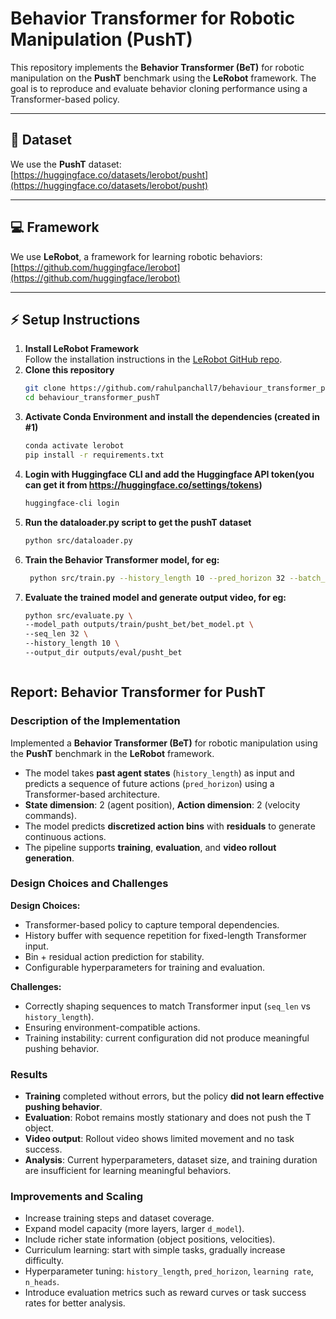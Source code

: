 # Behavior Transformer for Robotic Manipulation (PushT)

This repository implements the **Behavior Transformer (BeT)** for robotic manipulation on the **PushT** benchmark using the **LeRobot** framework. The goal is to reproduce and evaluate behavior cloning performance using a Transformer-based policy.

---

## 📂 Dataset

We use the **PushT** dataset:  
[https://huggingface.co/datasets/lerobot/pusht](https://huggingface.co/datasets/lerobot/pusht)

---

## 💻 Framework

We use **LeRobot**, a framework for learning robotic behaviors:  
[https://github.com/huggingface/lerobot](https://github.com/huggingface/lerobot)

---

## ⚡ Setup Instructions

1. **Install LeRobot Framework**  
   Follow the installation instructions in the [LeRobot GitHub repo](https://github.com/huggingface/lerobot).
2. **Clone this repository**  
   ```bash
   git clone https://github.com/rahulpanchall7/behaviour_transformer_pushT.git
   cd behaviour_transformer_pushT
3. **Activate Conda Environment and install the dependencies (created in #1)**
   ```bash
   conda activate lerobot
   pip install -r requirements.txt
4. **Login with Huggingface CLI and add the Huggingface API token(you can get it from https://huggingface.co/settings/tokens)**
   ```bash
   huggingface-cli login
6. **Run the dataloader.py script to get the pushT dataset**
   ```bash
   python src/dataloader.py
7. **Train the Behavior Transformer model, for eg:**
   ```bash
    python src/train.py --history_length 10 --pred_horizon 32 --batch_size 32 --lr 1e-4
8. **Evaluate the trained model and generate output video, for eg:**
    ```bash
   python src/evaluate.py \
    --model_path outputs/train/pusht_bet/bet_model.pt \
    --seq_len 32 \
    --history_length 10 \
    --output_dir outputs/eval/pusht_bet



## Report: Behavior Transformer for PushT

### Description of the Implementation
Implemented a **Behavior Transformer (BeT)** for robotic manipulation using the **PushT** benchmark in the **LeRobot** framework.  
- The model takes **past agent states** (`history_length`) as input and predicts a sequence of future actions (`pred_horizon`) using a Transformer-based architecture.  
- **State dimension**: 2 (agent position), **Action dimension**: 2 (velocity commands).  
- The model predicts **discretized action bins** with **residuals** to generate continuous actions.  
- The pipeline supports **training**, **evaluation**, and **video rollout generation**.

### Design Choices and Challenges
**Design Choices:**
- Transformer-based policy to capture temporal dependencies.
- History buffer with sequence repetition for fixed-length Transformer input.
- Bin + residual action prediction for stability.
- Configurable hyperparameters for training and evaluation.

**Challenges:**
- Correctly shaping sequences to match Transformer input (`seq_len` vs `history_length`).
- Ensuring environment-compatible actions.
- Training instability: current configuration did not produce meaningful pushing behavior.

### Results
- **Training** completed without errors, but the policy **did not learn effective pushing behavior**.  
- **Evaluation**: Robot remains mostly stationary and does not push the T object.  
- **Video output**: Rollout video shows limited movement and no task success.  
- **Analysis**: Current hyperparameters, dataset size, and training duration are insufficient for learning meaningful behaviors.

### Improvements and Scaling
- Increase training steps and dataset coverage.
- Expand model capacity (more layers, larger `d_model`).
- Include richer state information (object positions, velocities).
- Curriculum learning: start with simple tasks, gradually increase difficulty.
- Hyperparameter tuning: `history_length`, `pred_horizon`, `learning rate`, `n_heads`.
- Introduce evaluation metrics such as reward curves or task success rates for better analysis.



